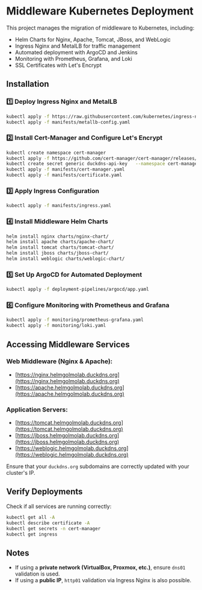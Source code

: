 # Middleware Kubernetes Deployment

This project manages the migration of middleware to Kubernetes, including:
- Helm Charts for Nginx, Apache, Tomcat, JBoss, and WebLogic
- Ingress Nginx and MetalLB for traffic management
- Automated deployment with ArgoCD and Jenkins
- Monitoring with Prometheus, Grafana, and Loki
- SSL Certificates with Let's Encrypt

## Installation

### 1️⃣ Deploy Ingress Nginx and MetalLB
```sh
kubectl apply -f https://raw.githubusercontent.com/kubernetes/ingress-nginx/main/deploy/static/provider/baremetal/deploy.yaml
kubectl apply -f manifests/metallb-config.yaml
```

### 2️⃣ Install Cert-Manager and Configure Let's Encrypt
```sh
kubectl create namespace cert-manager
kubectl apply -f https://github.com/cert-manager/cert-manager/releases/latest/download/cert-manager.yaml
kubectl create secret generic duckdns-api-key   --namespace cert-manager   --from-literal=token='YOUR_DUCKDNS_TOKEN'
kubectl apply -f manifests/cert-manager.yaml
kubectl apply -f manifests/certificate.yaml
```

### 3️⃣ Apply Ingress Configuration
```sh
kubectl apply -f manifests/ingress.yaml
```

### 4️⃣ Install Middleware Helm Charts
```sh
helm install nginx charts/nginx-chart/
helm install apache charts/apache-chart/
helm install tomcat charts/tomcat-chart/
helm install jboss charts/jboss-chart/
helm install weblogic charts/weblogic-chart/
```

### 5️⃣ Set Up ArgoCD for Automated Deployment
```sh
kubectl apply -f deployment-pipelines/argocd/app.yaml
```

### 6️⃣ Configure Monitoring with Prometheus and Grafana
```sh
kubectl apply -f monitoring/prometheus-grafana.yaml
kubectl apply -f monitoring/loki.yaml
```

## Accessing Middleware Services

### Web Middleware (Nginx & Apache):
- [https://nginx.helmgolmolab.duckdns.org](https://nginx.helmgolmolab.duckdns.org)
- [https://apache.helmgolmolab.duckdns.org](https://apache.helmgolmolab.duckdns.org)

### Application Servers:
- [https://tomcat.helmgolmolab.duckdns.org](https://tomcat.helmgolmolab.duckdns.org)
- [https://jboss.helmgolmolab.duckdns.org](https://jboss.helmgolmolab.duckdns.org)
- [https://weblogic.helmgolmolab.duckdns.org](https://weblogic.helmgolmolab.duckdns.org)

Ensure that your `duckdns.org` subdomains are correctly updated with your cluster's IP.

## Verify Deployments
Check if all services are running correctly:
```sh
kubectl get all -A
kubectl describe certificate -A
kubectl get secrets -n cert-manager
kubectl get ingress
```

## Notes
- If using a **private network (VirtualBox, Proxmox, etc.)**, ensure `dns01` validation is used.
- If using a **public IP**, `http01` validation via Ingress Nginx is also possible.
